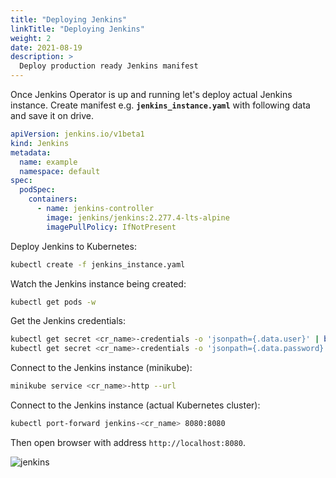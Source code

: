 ```yaml
---
title: "Deploying Jenkins"
linkTitle: "Deploying Jenkins"
weight: 2
date: 2021-08-19
description: >
  Deploy production ready Jenkins manifest
---
```


Once Jenkins Operator is up and running let's deploy actual Jenkins instance.
Create manifest e.g. **`jenkins_instance.yaml`** with following data and save it on drive.

```yaml
apiVersion: jenkins.io/v1beta1
kind: Jenkins
metadata:
  name: example
  namespace: default
spec:
  podSpec:
    containers:
      - name: jenkins-controller
        image: jenkins/jenkins:2.277.4-lts-alpine
        imagePullPolicy: IfNotPresent
```

Deploy Jenkins to Kubernetes:

```bash
kubectl create -f jenkins_instance.yaml
```
Watch the Jenkins instance being created:

```bash
kubectl get pods -w
```

Get the Jenkins credentials:

```bash
kubectl get secret <cr_name>-credentials -o 'jsonpath={.data.user}' | base64 -d
kubectl get secret <cr_name>-credentials -o 'jsonpath={.data.password}' | base64 -d
```

Connect to the Jenkins instance (minikube):

```bash
minikube service <cr_name>-http --url
```

Connect to the Jenkins instance (actual Kubernetes cluster):

```bash
kubectl port-forward jenkins-<cr_name> 8080:8080
```
Then open browser with address `http://localhost:8080`.

![jenkins](/kubernetes-operator/img/jenkins.png)
